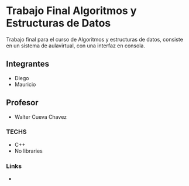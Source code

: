 # Trabajo Final Algoritmos y Estructuras de Datos
Trabajo final para el curso de Algoritmos y estructuras de datos, consiste en un sistema de aulavirtual, con una interfaz en consola.
## Integrantes
- Diego
- Mauricio
## Profesor
- Walter Cueva Chavez
### TECHS
- C++
- No libraries
### Links
- 
